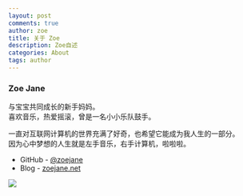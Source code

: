 ```yaml
---
layout: post
comments: true
author: zoe
title: 关于 Zoe
description: Zoe自述
categories: About
tags: author
---
```


### Zoe Jane

与宝宝共同成长的新手妈妈。  
喜欢音乐，热爱摇滚，曾是一名小小乐队鼓手。  

<!--more-->

一直对互联网计算机的世界充满了好奇，也希望它能成为我人生的一部分。  
因为心中梦想的人生就是左手音乐，右手计算机，啦啦啦。  

- GitHub - [@zoejane](http://github.com/zoejane)
- Blog - [zoejane.net](http://zoejane.net/)

![](http://i2.muimg.com/567571/368165fe2f8da4d4.jpg)


